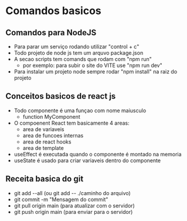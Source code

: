 # Comandos basicos

## Comandos para NodeJS

- Para parar um serviço rodando utilizar "control + c"
- Todo projeto de node js tem um arquvo package.json
- A secao scripts tem comands que rodam com "npm run"
  - por exemplo: para subir o site do VITE use "npm run dev"
- Para instalar um projeto node sempre rodar "npm install" na raiz do projeto

## Conceitos basicos de react js

- Todo componente é uma funçao com nome maiusculo
  - function MyComponent
- O compoenent React tem basicamente 4 areas:
  - area de variaveis
  - area de funcoes internas
  - area de react hooks
  - area de template
- useEffect é executada quando o componente é montado na memoria
- useState é usado para criar variaveis dentro do componente

## Receita basica do git

- git add --all (ou git add -- ./caminho do arquivo)
- git commit -m "Mensagem do commit"
- git pull origin main (para atualizar com o servidor)
- git push origin main (para enviar para o servidor)
